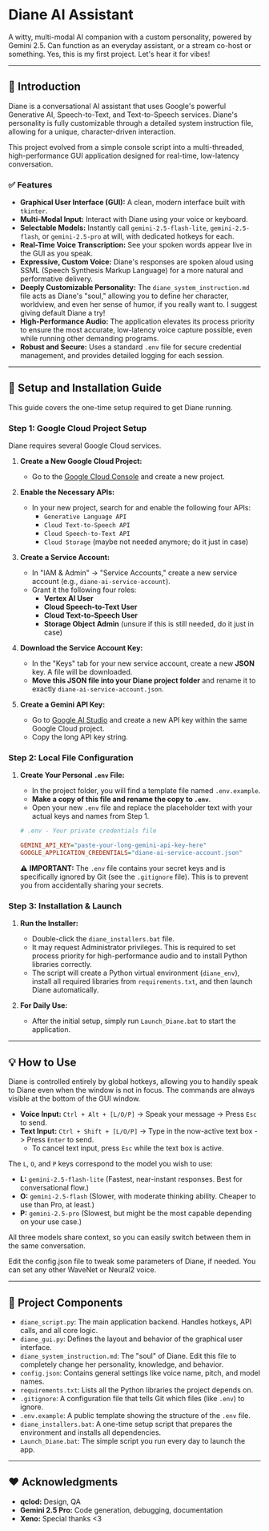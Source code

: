 # Diane AI Assistant

A witty, multi-modal AI companion with a custom personality, powered by Gemini 2.5.
Can function as an everyday assistant, or a stream co-host or something.
Yes, this is my first project. Let's hear it for vibes!

---

## 🚀 Introduction

Diane is a conversational AI assistant that uses Google's powerful Generative AI, Speech-to-Text, and Text-to-Speech services. Diane's personality is fully customizable through a detailed system instruction file, allowing for a unique, character-driven interaction.

This project evolved from a simple console script into a multi-threaded, high-performance GUI application designed for real-time, low-latency conversation.

### ✅ Features
- **Graphical User Interface (GUI):** A clean, modern interface built with `tkinter`.
- **Multi-Modal Input:** Interact with Diane using your voice or keyboard.
- **Selectable Models:** Instantly call `gemini-2.5-flash-lite`, `gemini-2.5-flash`, or `gemini-2.5-pro` at will, with dedicated hotkeys for each.
- **Real-Time Voice Transcription:** See your spoken words appear live in the GUI as you speak.
- **Expressive, Custom Voice:** Diane's responses are spoken aloud using SSML (Speech Synthesis Markup Language) for a more natural and performative delivery.
- **Deeply Customizable Personality:** The `diane_system_instruction.md` file acts as Diane's "soul," allowing you to define her character, worldview, and even her sense of humor, if you really want to. I suggest giving default Diane a try!
- **High-Performance Audio:** The application elevates its process priority to ensure the most accurate, low-latency voice capture possible, even while running other demanding programs.
- **Robust and Secure:** Uses a standard `.env` file for secure credential management, and provides detailed logging for each session.

---

## 🔧 Setup and Installation Guide

This guide covers the one-time setup required to get Diane running.

### Step 1: Google Cloud Project Setup

Diane requires several Google Cloud services.

1.  **Create a New Google Cloud Project:**
    - Go to the [Google Cloud Console](https://console.cloud.google.com/) and create a new project.

2.  **Enable the Necessary APIs:**
    - In your new project, search for and enable the following four APIs:
      - `Generative Language API`
      - `Cloud Text-to-Speech API`
      - `Cloud Speech-to-Text API`
      - `Cloud Storage` (maybe not needed anymore; do it just in case)

3.  **Create a Service Account:**
    - In "IAM & Admin" -> "Service Accounts," create a new service account (e.g., `diane-ai-service-account`).
    - Grant it the following four roles:
      - **Vertex AI User**
      - **Cloud Speech-to-Text User**
      - **Cloud Text-to-Speech User**
      - **Storage Object Admin** (unsure if this is still needed, do it just in case)

4.  **Download the Service Account Key:**
    - In the "Keys" tab for your new service account, create a new **JSON** key. A file will be downloaded.
    - **Move this JSON file into your Diane project folder** and rename it to exactly `diane-ai-service-account.json`.

5.  **Create a Gemini API Key:**
    - Go to [Google AI Studio](https://aistudio.google.com/app/apikey) and create a new API key within the same Google Cloud project.
    - Copy the long API key string.

### Step 2: Local File Configuration

1.  **Create Your Personal `.env` File:**
    - In the project folder, you will find a template file named `.env.example`.
    - **Make a copy of this file and rename the copy to `.env`**.
    - Open your new `.env` file and replace the placeholder text with your actual keys and names from Step 1.

    ```ini
    # .env - Your private credentials file
    
    GEMINI_API_KEY="paste-your-long-gemini-api-key-here"
    GOOGLE_APPLICATION_CREDENTIALS="diane-ai-service-account.json"
    ```
    ⚠️ **IMPORTANT:** The `.env` file contains your secret keys and is specifically ignored by Git (see the `.gitignore` file). This is to prevent you from accidentally sharing your secrets.

### Step 3: Installation & Launch

1.  **Run the Installer:**
    - Double-click the `diane_installers.bat` file.
    - It may request Administrator privileges. This is required to set process priority for high-performance audio and to install Python libraries correctly.
    - The script will create a Python virtual environment (`diane_env`), install all required libraries from `requirements.txt`, and then launch Diane automatically.

2.  **For Daily Use:**
    - After the initial setup, simply run `Launch_Diane.bat` to start the application.

---

## 💡 How to Use

Diane is controlled entirely by global hotkeys, allowing you to handily speak to Diane even when the window is not in focus. The commands are always visible at the bottom of the GUI window.

- **Voice Input:** `Ctrl + Alt + [L/O/P]` -> Speak your message -> Press `Esc` to send.
- **Text Input:** `Ctrl + Shift + [L/O/P]` -> Type in the now-active text box -> Press `Enter` to send.
  - To cancel text input, press `Esc` while the text box is active.

The `L`, `O`, and `P` keys correspond to the model you wish to use:
- **L:** `gemini-2.5-flash-lite` (Fastest, near-instant responses. Best for conversational flow.)
- **O:** `gemini-2.5-flash` (Slower, with moderate thinking ability. Cheaper to use than Pro, at least.)
- **P:** `gemini-2.5-pro` (Slowest, but might be the most capable depending on your use case.)

All three models share context, so you can easily switch between them in the same conversation.

Edit the config.json file to tweak some parameters of Diane, if needed. You can set any other WaveNet or Neural2 voice.

---

## 📂 Project Components

-   `diane_script.py`: The main application backend. Handles hotkeys, API calls, and all core logic.
-   `diane_gui.py`: Defines the layout and behavior of the graphical user interface.
-   `diane_system_instruction.md`: The "soul" of Diane. Edit this file to completely change her personality, knowledge, and behavior.
-   `config.json`: Contains general settings like voice name, pitch, and model names.
-   `requirements.txt`: Lists all the Python libraries the project depends on.
-   `.gitignore`: A configuration file that tells Git which files (like `.env`) to ignore.
-   `.env.example`: A public template showing the structure of the `.env` file.
-   `diane_installers.bat`: A one-time setup script that prepares the environment and installs all dependencies.
-   `Launch_Diane.bat`: The simple script you run every day to launch the app.

---

## ❤️ Acknowledgments

-   **qclod:** Design, QA
-   **Gemini 2.5 Pro:** Code generation, debugging, documentation
-	**Xeno:** Special thanks <3